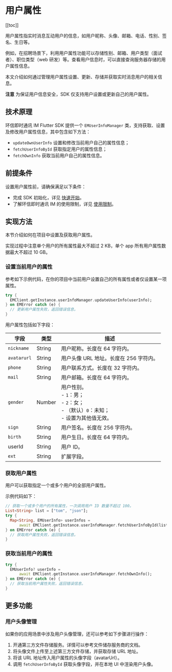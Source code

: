 # 用户属性

[[toc]]

用户属性指实时消息互动用户的信息，如用户昵称、头像、邮箱、电话、性别、签名、生日等。

例如，在招聘场景下，利用用户属性功能可以存储性别、邮箱、用户类型（面试者）、职位类型（web 研发）等。查看用户信息时，可以直接查询服务器存储的用户属性信息。

本文介绍如何通过管理用户属性设置、更新、存储并获取实时消息用户的相关信息。

**注意**
为保证用户信息安全，SDK 仅支持用户设置或更新自己的用户属性。

## 技术原理

环信即时通讯 IM Flutter SDK 提供一个 `EMUserInfoManager` 类，支持获取、设置及修改用户属性信息，其中包含如下方法：

- `updateOwnUserInfo` 设置和修改当前用户自己的属性信息；
- `fetchUserInfoById` 获取指定用户的属性信息；
- `fetchOwnInfo` 获取当前用户自己的属性信息。

## 前提条件

设置用户属性前，请确保满足以下条件：

- 完成 SDK 初始化，详见 [快速开始](https://docs-im.easemob.com/ccim/flutter/quickstart)。
- 了解环信即时通讯 IM 的使用限制，详见 [使用限制](https://docs-im.easemob.com/ccim/limitation)。

## 实现方法

本节介绍如何在项目中设置及获取用户属性。

实现过程中注意单个用户的所有属性最大不超过 2 KB，单个 app 所有用户属性数据最大不超过 10 GB。

### 设置当前用户的属性

参考如下示例代码，在你的项目中当前用户设置自己的所有属性或者仅设置某一项属性。

```dart
try {
  EMClient.getInstance.userInfoManager.updateUserInfo(userInfo);
} on EMError catch (e) {
  // 更新用户属性失败，返回错误信息。
}
```

用户属性包括如下字段：

| 字段        | 类型   | 描述                                                       |
| ----------- | ------ | ---------------------------------------------------------- |
| `nickname`  | String | 用户昵称。长度在 64 字符内。                               |
| `avatarurl` | String | 用户头像 URL 地址。长度在 256 字符内。                     |
| `phone`     | String | 用户联系方式。长度在 32 字符内。                           |
| `mail`      | String | 用户邮箱。长度在 64 字符内。                               |
| `gender`    | Number | 用户性别。<br/> - `1`：男；<br/> - `2`：女；<br/> - （默认）`0`：未知；<br/> - 设置为其他值无效。 |
| `sign`      | String | 用户签名。长度在 256 字符内。                              |
| `birth`     | String | 用户生日。长度在 64 字符内。                               |
| userId    | String | 用户 ID。    |
| `ext`       | String | 扩展字段。                                                 |

### 获取用户属性

用户可以获取指定一个或多个用户的全部用户属性。

示例代码如下：

```dart
// 获取一个或多个用户的所有属性，一次调用用户 ID 数量不超过 100。
List<String> list = ["tom", "json"];
try {
  Map<String, EMUserInfo> userInfos =
      await EMClient.getInstance.userInfoManager.fetchUserInfoById(list);
} on EMError catch (e) {
  // 获取用户属性失败，返回错误信息。
}
```

### 获取当前用户的属性

```dart
try {
  EMUserInfo? userInfo =
      await EMClient.getInstance.userInfoManager.fetchOwnInfo();
} on EMError catch (e) {
  // 获取当前用户属性失败，返回错误信息。
}
```

## 更多功能

### 用户头像管理

如果你的应用场景中涉及用户头像管理，还可以参考如下步骤进行操作：

1. 开通第三方文件存储服务。详情可以参考文件储存服务商的文档。
2. 将头像文件上传至上述第三方文件存储，并获取存储 URL 地址。
3. 将该 URL 地址传入用户属性的头像字段（avatarUrl）。
4. 调用 `fetchUserInfoById` 获取头像字段，并在本地 UI 中渲染用户头像。

